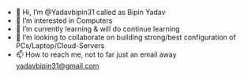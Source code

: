 - 👋 Hi, I’m @Yadavbipin31 called as Bipin Yadav
- 👀 I’m interested in Computers
- 🌱 I’m currently learning & will do continue learning
- 💞️ I’m looking to collaborate on building strong/best configuration of PCs/Laptop/Cloud-Servers
- 📫 How to reach me, not to far just an email away yadavbipin31@gmail.com

<!---
Yadavbipin31/Yadavbipin31 is a ✨ special ✨ repository because its `README.md` (this file) appears on your GitHub profile.
You can click the Preview link to take a look at your changes.
--->
